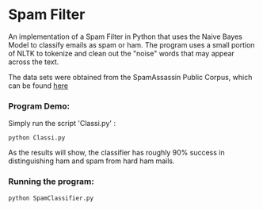 # Spam Filter

An implementation of a Spam Filter in Python that uses the Naive Bayes Model to classify emails as spam or ham.
The program uses a small portion of NLTK to tokenize and clean out the "noise" words that may appear across the text.

The data sets were obtained from the SpamAssassin Public Corpus, which can be found [here](http://spamassassin.apache.org/old/publiccorpus/)

### Program Demo:

Simply run the script 'Classi.py' :

  ``` 
  python Classi.py    
  ```

As the results will show, the classifier has roughly 90% success in distinguishing ham and spam from hard ham mails.

### Running the program:

```
python SpamClassifier.py
```
